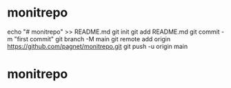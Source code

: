 # monitrepo 
echo "# monitrepo" >> README.md
git init
git add README.md
git commit -m "first commit"
git branch -M main
git remote add origin https://github.com/pagnet/monitrepo.git
git push -u origin main
# monitrepo
